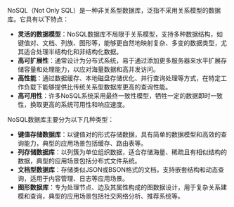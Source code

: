 NoSQL（Not Only SQL）是一种非关系型数据库，泛指不采用关系模型的数据库。它具有以下特点：

- **灵活的数据模型**：NoSQL数据库不局限于关系模型，支持多种数据结构，如键值对、文档、列族、图形等，能够更自然地映射复杂、多变的数据类型，尤其适合处理半结构化和非结构化数据。
- **高可扩展性**：通常设计为分布式系统，易于通过添加更多服务器来水平扩展存储容量和处理能力，以应对海量数据和高并发访问。
- **高性能**：通过数据缓存、本地磁盘存储优化、并行查询处理等方式，在特定工作负载下能够提供比传统关系型数据库更高的查询性能。
- **高可用性**：许多NoSQL系统采用最终一致性模型，牺牲一定的数据即时一致性，换取更高的系统可用性和响应速度。

NoSQL数据库主要分为以下几种类型：

- **键值存储数据库**：以键值对的形式存储数据，具有简单的数据模型和高效的查询能力，典型的应用场景包括缓存、路由表等。
- **列存储数据库**：以列簇为单位组织数据，适合存储海量、稀疏且有相似结构的数据，典型的应用场景包括分布式文件系统。
- **文档型数据库**：存储类似JSON或BSON格式的文档，支持嵌套结构和动态查询，适用于内容管理、日志等应用场景。
- **图形数据库**：专为处理节点、边及其属性构成的图数据设计，用于复杂关系建模和查询，典型的应用场景包括社交网络分析、推荐系统等。